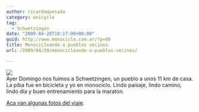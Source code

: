 ```yaml
---
author: ricardoquesada
category: unicycle
tag:
  - Schwetzingen
date: "2009-04-20T10:17:00+00:00"
guid: http://www.monociclo.com.ar/?p=80
title: Monocicleando a pueblos vecinos
url: /2009/04/20/monocicleando-a-pueblos-vecinos/

---
```

[![](/wp-content/uploads/2009/04/01045-heidelberg-schwetzinger.jpg?w=300)](/wp-content/uploads/2009/04/01045-heidelberg-schwetzinger.jpg)  
Ayer Domingo nos fuimos a Schwetzingen, un pueblo a unos 11 km de casa. La piba fue en bicicleta y yo en monociclo. Lindo paisaje, lindo camino, lindo día y buen entrenamiento para la maratón.

[Aca van algunas fotos del viaje](https://photos.app.goo.gl/dF2TjSwU98LBzo3A9).
